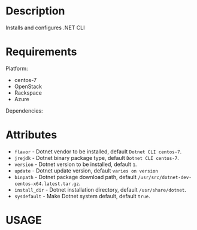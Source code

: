 
Description
===========

Installs and configures .NET CLI

Requirements
============

Platform:
* centos-7
* OpenStack
* Rackspace
* Azure

Dependencies:


Attributes
==========

* `flavor`  - Dotnet vendor to be installed, default `Dotnet CLI centos-7`.
* `jrejdk`  - Dotnet binary package type, default `Dotnet CLI centos-7`.
* `version` - Dotnet version to be installed, default `1`.
* `update`  - Dotnet update version, default `varies on version`
* `binpath` - Dotnet package download path, default `/usr/src/dotnet-dev-centos-x64.latest.tar.gz`.
* `install_dir` - Dotnet installation directory, default `/usr/share/dotnet`.
* `sysdefault`  - Make Dotnet system default, default `true`.


USAGE
=====
